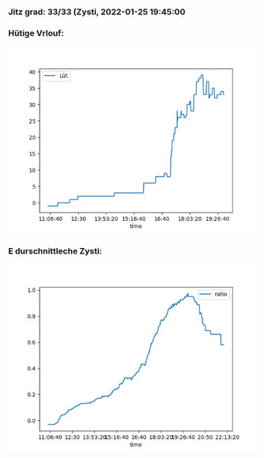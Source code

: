 ### Jitz grad: 33/33 (Zysti, 2022-01-25 19:45:00

### Hütige Vrlouf:
![Graph](Today.png)

### E durschnittleche Zysti:
![Graph](Zysti.png)